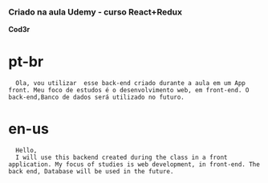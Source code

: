 ### Criado na aula Udemy - curso React+Redux
   **Cod3r**

   # pt-br
      Ola, vou utilizar  esse back-end criado durante a aula em um App front. Meu foco de estudos é o desenvolvimento web, em front-end. O back-end,Banco de dados será utilizado no futuro.

   # en-us
      Hello, 
      I will use this backend created during the class in a front application. My focus of studies is web development, in front-end. The back end, Database will be used in the future.
